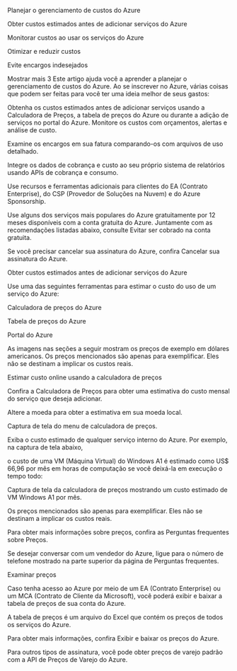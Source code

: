 
Planejar o gerenciamento de custos do Azure

Obter custos estimados antes de adicionar serviços do Azure

Monitorar custos ao usar os serviços do Azure

Otimizar e reduzir custos

Evite encargos indesejados

Mostrar mais 3
Este artigo ajuda você a aprender a planejar o gerenciamento de custos do Azure. Ao se inscrever no Azure, 
várias coisas que podem ser feitas para você ter uma ideia melhor de seus gastos:

Obtenha os custos estimados antes de adicionar serviços usando a Calculadora de Preços, 
a tabela de preços do Azure ou durante a adição de serviços no portal do Azure.
Monitore os custos com orçamentos, alertas e análise de custo.

Examine os encargos em sua fatura comparando-os com arquivos de uso detalhado.

Integre os dados de cobrança e custo ao seu próprio sistema de relatórios usando APIs de cobrança e consumo.

Use recursos e ferramentas adicionais para clientes do EA (Contrato Enterprise), do CSP (Provedor de Soluções na Nuvem) 
e do Azure Sponsorship.

Use alguns dos serviços mais populares do Azure gratuitamente por 12 meses disponíveis com a conta gratuita do Azure. 
Juntamente com as recomendações listadas abaixo, consulte Evitar ser cobrado na conta gratuita.

Se você precisar cancelar sua assinatura do Azure, confira Cancelar sua assinatura do Azure.

Obter custos estimados antes de adicionar serviços do Azure

Use uma das seguintes ferramentas para estimar o custo do uso de um serviço do Azure:

Calculadora de preços do Azure

Tabela de preços do Azure

Portal do Azure

As imagens nas seções a seguir mostram os preços de exemplo em dólares americanos. 
Os preços mencionados são apenas para exemplificar. Eles não se destinam a implicar os custos reais.

Estimar custo online usando a calculadora de preços

Confira a Calculadora de Preços para obter uma estimativa do custo mensal do serviço que deseja adicionar. 

Altere a moeda para obter a estimativa em sua moeda local.

Captura de tela do menu de calculadora de preços.

Exiba o custo estimado de qualquer serviço interno do Azure. Por exemplo, na captura de tela abaixo, 

o custo de uma VM (Máquina Virtual) do Windows A1 é estimado como US$ 66,96 por mês em horas de computação se você deixá-la em execução o tempo todo:

Captura de tela da calculadora de preços mostrando um custo estimado de VM Windows A1 por mês.

Os preços mencionados são apenas para exemplificar. Eles não se destinam a implicar os custos reais.

Para obter mais informações sobre preços, confira as Perguntas frequentes sobre Preços. 

Se desejar conversar com um vendedor do Azure, ligue para o número de telefone mostrado na parte superior da página de Perguntas frequentes.

Examinar preços

Caso tenha acesso ao Azure por meio de um EA (Contrato Enterprise) ou um MCA (Contrato de Cliente da Microsoft),
você poderá exibir e baixar a tabela de preços de sua conta do Azure. 

A tabela de preços é um arquivo do Excel que contém os preços de todos os serviços do Azure. 

Para obter mais informações, confira Exibir e baixar os preços do Azure.

Para outros tipos de assinatura, você pode obter preços de varejo padrão com a API de Preços de Varejo do Azure.
